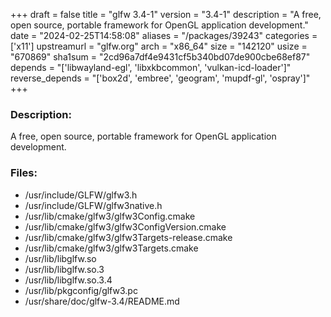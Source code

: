 +++
draft = false
title = "glfw 3.4-1"
version = "3.4-1"
description = "A free, open source, portable framework for OpenGL application development."
date = "2024-02-25T14:58:08"
aliases = "/packages/39243"
categories = ['x11']
upstreamurl = "glfw.org"
arch = "x86_64"
size = "142120"
usize = "670869"
sha1sum = "2cd96a7df4e9431cf5b340bd07de900cbe68ef87"
depends = "['libwayland-egl', 'libxkbcommon', 'vulkan-icd-loader']"
reverse_depends = "['box2d', 'embree', 'geogram', 'mupdf-gl', 'ospray']"
+++
### Description: 
A free, open source, portable framework for OpenGL application development.

### Files: 
* /usr/include/GLFW/glfw3.h
* /usr/include/GLFW/glfw3native.h
* /usr/lib/cmake/glfw3/glfw3Config.cmake
* /usr/lib/cmake/glfw3/glfw3ConfigVersion.cmake
* /usr/lib/cmake/glfw3/glfw3Targets-release.cmake
* /usr/lib/cmake/glfw3/glfw3Targets.cmake
* /usr/lib/libglfw.so
* /usr/lib/libglfw.so.3
* /usr/lib/libglfw.so.3.4
* /usr/lib/pkgconfig/glfw3.pc
* /usr/share/doc/glfw-3.4/README.md
